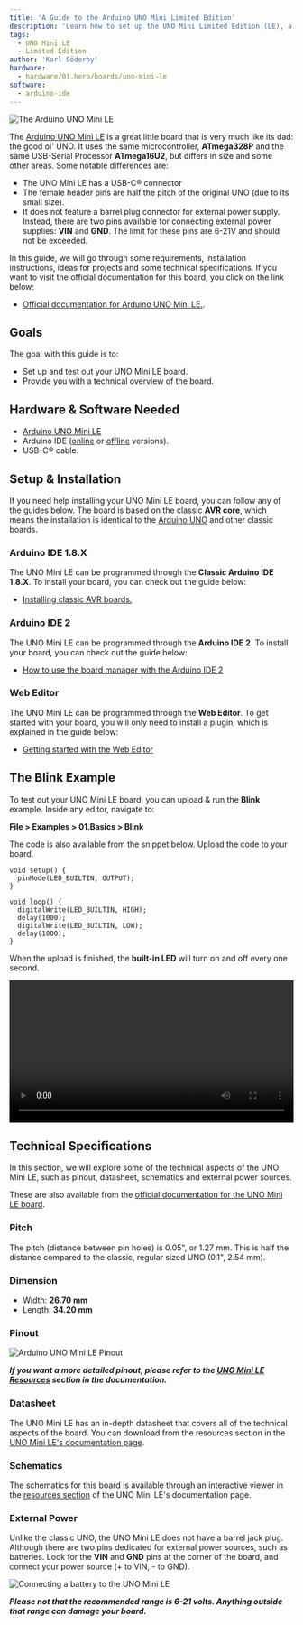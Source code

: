 ```yaml
---
title: 'A Guide to the Arduino UNO Mini Limited Edition'
description: 'Learn how to set up the UNO Mini Limited Edition (LE), a miniature version of the classic UNO board. This guide includes instructions and technical information to get started with your board.'
tags: 
  - UNO Mini LE
  - Limited Edition
author: 'Karl Söderby'
hardware:
  - hardware/01.hero/boards/uno-mini-le
software:
  - arduino-ide
---
```


![The Arduino UNO Mini LE](assets/Uno_Mini_LE_Top.jpg)

The [Arduino UNO Mini LE](https://store.arduino.cc/uno-mini-le) is a great little board that is very much like its dad: the good ol' UNO. It uses the same microcontroller, **ATmega328P** and the same USB-Serial Processor **ATmega16U2**, but differs in size and some other areas. Some notable differences are:

- The UNO Mini LE has a USB-C® connector
- The female header pins are half the pitch of the original UNO (due to its small size). 
- It does not feature a barrel plug connector for external power supply. Instead, there are two pins available for connecting external power supplies: **VIN** and **GND**. The limit for these pins are 6-21V and should not be exceeded.

In this guide, we will go through some requirements, installation instructions, ideas for projects and some technical specifications. If you want to visit the official documentation for this board, you click on the link below:

- [Official documentation for Arduino UNO Mini LE.](/hardware/uno-mini-le).

## Goals

The goal with this guide is to:
- Set up and test out your UNO Mini LE board.
- Provide you with a technical overview of the board.

## Hardware & Software Needed

- [Arduino UNO Mini LE](https://store.arduino.cc/uno-mini-le)
- Arduino IDE ([online](https://create.arduino.cc/) or [offline](https://www.arduino.cc/en/main/software) versions).
- USB-C® cable.

## Setup & Installation

If you need help installing your UNO Mini LE board, you can follow any of the guides below. The board is based on the classic **AVR core**, which means the installation is identical to the [Arduino UNO](https://store.arduino.cc/products/arduino-uno-rev3/) and other classic boards.

### Arduino IDE 1.8.X

The UNO Mini LE can be programmed through the **Classic Arduino IDE 1.8.X**. To install your board, you can check out the guide below:

- [Installing classic AVR boards.](/software/ide-v2/tutorials/ide-v2-board-manager)

### Arduino IDE 2 

The UNO Mini LE can be programmed through the **Arduino IDE 2**. To install your board, you can check out the guide below:

- [How to use the board manager with the Arduino IDE 2](/software/ide-v2/tutorials/ide-v2-board-manager)

### Web Editor

The UNO Mini LE can be programmed through the **Web Editor**. To get started with your board, you will only need to install a plugin, which is explained in the guide below:

- [Getting started with the Web Editor](/arduino-cloud/getting-started/getting-started-web-editor)

## The Blink Example

To test out your UNO Mini LE board, you can upload & run the **Blink** example. Inside any editor, navigate to:

**File > Examples > 01.Basics > Blink**

The code is also available from the snippet below. Upload the code to your board.

```arduino
void setup() {
  pinMode(LED_BUILTIN, OUTPUT);
}

void loop() {
  digitalWrite(LED_BUILTIN, HIGH);
  delay(1000);
  digitalWrite(LED_BUILTIN, LOW);
  delay(1000);
}
```

When the upload is finished, the **built-in LED** will turn on and off every one second. 

<video width="100%" loop autoplay>
<source src="assets/MINI_UNO_LE_Blink.mp4" type="video/mp4" />
</video>

## Technical Specifications

In this section, we will explore some of the technical aspects of the UNO Mini LE, such as pinout, datasheet, schematics and external power sources.

These are also available from the [official documentation for the UNO Mini LE board](/hardware/uno-mini-le).

### Pitch

The pitch (distance between pin holes) is 0.05", or 1.27 mm. This is half the distance compared to the classic, regular sized UNO (0.1", 2.54 mm).

### Dimension

- Width: **26.70 mm**
- Length: **34.20 mm**

### Pinout

![Arduino UNO Mini LE Pinout](assets/ABX00062-pinout.png)

***If you want a more detailed pinout, please refer to the [UNO Mini LE Resources](/hardware/uno-mini-le#resources) section in the documentation.***

### Datasheet

The UNO Mini LE has an in-depth datasheet that covers all of the technical aspects of the board. You can download from the resources section in the [UNO Mini LE's documentation page](/hardware/uno-mini-le#resources).

### Schematics

The schematics for this board is available through an interactive viewer in the [resources section](/hardware/uno-mini-le#resources) of the UNO Mini LE's documentation page.

### External Power

Unlike the classic UNO, the UNO Mini LE does not have a barrel jack plug. Although there are two pins dedicated for external power sources, such as batteries. Look for the **VIN** and **GND** pins at the corner of the board, and connect your power source (+ to VIN, - to GND).

![Connecting a battery to the UNO Mini LE](assets/UNO-Mini-LE-external-power.png)

***Please not that the recommended range is 6-21 volts. Anything outside that range can damage your board.***

